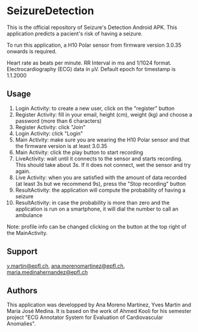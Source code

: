 # SeizureDetection

This is the official repository of Seizure's Detection Android APK. This application predicts a pacient's risk of having a seizure.

To run this application, a H10 Polar sensor from firmware version 3.0.35 onwards is required.

Heart rate as beats per minute. RR Interval in ms and 1/1024 format.
Electrocardiography (ECG) data in µV. Default epoch for timestamp is 1.1.2000

## Usage

1. Login Activity: to create a new user, click on the "register" button
2. Register Activity: fill in your email, height (cm), weight (kg) and choose a password (more than 6 characters)
3. Register Activity: click "Join"
4. Login Activity: click "Login"
5. Main Activity: make sure you are wearing the H10 Polar sensor and that the firmware version is at least 3.0.35
6. Main Activity: click the play button to start recording
7. LiveActivity: wait until it connects to the sensor and starts recording. This should take about 3s. If it does not connect, wet the sensor and try again.
8. Live Activity: when you are satisfied with the amount of data recorded (at least 3s but we recommend 9s), press the "Stop recording" button
9. ResultActivity: the application will compute the probability of having a seizure
10. ResultActivity: in case the probability is more than zero and the application is run on a smartphone, it will dial the number to call an ambulance

Note: profile info can be changed clicking on the button at the top right of the MainActivity.

## Support

y.martin@epfl.ch, ana.morenomartinez@epfl.ch, maria.medinahernandez@epfl.ch

## Authors

This application was developped by Ana Moreno Martínez, Yves Martin and María José Medina. It is based on the work of Ahmed Kooli for his semester project "ECG Annotator System for Evaluation of Cardiovascular Anomalies".
